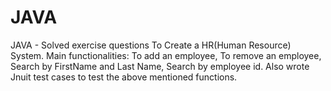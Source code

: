 # JAVA
JAVA - Solved exercise questions
To Create a HR(Human Resource) System.
Main functionalities: To add an employee, To remove an employee, Search by FirstName and Last Name, Search by employee id.
Also wrote Jnuit test cases to test the above mentioned functions.
